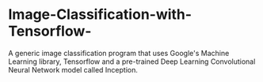 # Image-Classification-with-Tensorflow-
A generic image classification program that uses Google's Machine Learning library, Tensorflow and a pre-trained Deep Learning Convolutional Neural Network model called Inception.
